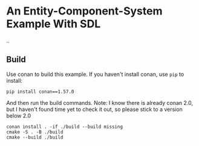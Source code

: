 # An Entity-Component-System Example With SDL

..

## Build

Use conan to build this example. If you haven't install conan, use `pip` to install: 
```
pip install conan==1.57.0
```
And then run the build commands. Note: I know there is already conan 2.0, but I haven't found time yet to check it out, so please stick to a version below 2.0
```
conan install . -if ./build --build missing
cmake -S . -B ./build
cmake --build ./build
```